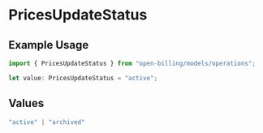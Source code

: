 # PricesUpdateStatus

## Example Usage

```typescript
import { PricesUpdateStatus } from "open-billing/models/operations";

let value: PricesUpdateStatus = "active";
```

## Values

```typescript
"active" | "archived"
```